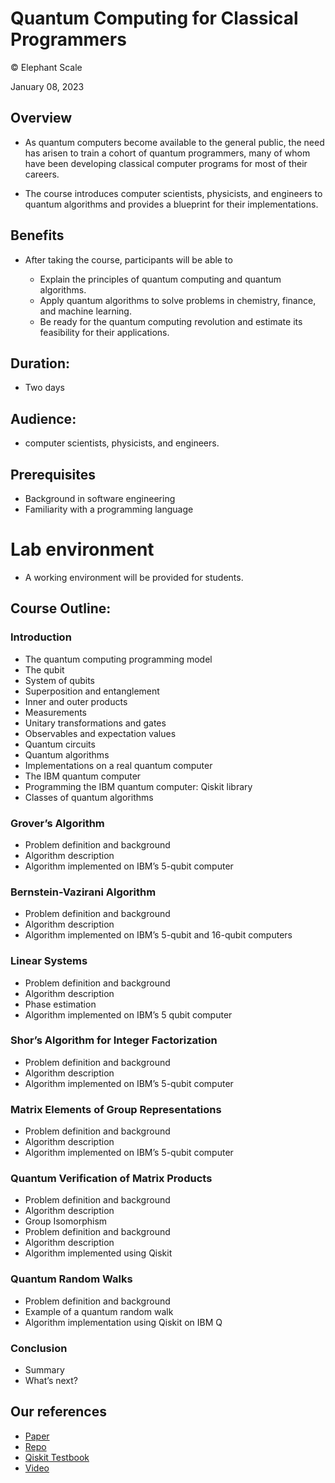 # Quantum Computing for Classical Programmers
© Elephant Scale

January 08, 2023

## Overview

* As quantum computers become available to the general public, the need has arisen to train a cohort of
  quantum programmers, many of whom have been developing classical computer programs for most of
  their careers.

* The course introduces computer scientists, physicists, and engineers to quantum
  algorithms and provides a blueprint for their implementations.

## Benefits

* After taking the course, participants will be able to

  - Explain the principles of quantum computing and quantum algorithms.
  - Apply quantum algorithms to solve problems in chemistry, finance, and machine learning.
  - Be ready for the quantum computing revolution and estimate its feasibility for their
    applications.

## Duration:

* Two days

## Audience:
* computer scientists, physicists, and engineers.

## Prerequisites

* Background in software engineering
* Familiarity with a programming language

# Lab environment

* A working environment will be provided for students.

## Course Outline:

### Introduction
* The quantum computing programming model
* The qubit
* System of qubits
* Superposition and entanglement
* Inner and outer products
* Measurements
* Unitary transformations and gates
* Observables and expectation values
* Quantum circuits
* Quantum algorithms
* Implementations on a real quantum computer
* The IBM quantum computer
* Programming the IBM quantum computer: Qiskit library
* Classes of quantum algorithms

###  Grover’s Algorithm

*   Problem definition and background
*   Algorithm description
*   Algorithm implemented on IBM’s 5-qubit computer

### Bernstein-Vazirani Algorithm

*   Problem definition and background
*   Algorithm description
*   Algorithm implemented on IBM’s 5-qubit and 16-qubit computers

### Linear Systems

*  Problem definition and background
*  Algorithm description
*  Phase estimation
*  Algorithm implemented on IBM’s 5 qubit computer

### Shor’s Algorithm for Integer Factorization

*  Problem definition and background
*  Algorithm description
*  Algorithm implemented on IBM’s 5-qubit computer

### Matrix Elements of Group Representations

*  Problem definition and background
*  Algorithm description
*  Algorithm implemented on IBM’s 5-qubit computer

### Quantum Verification of Matrix Products

*  Problem definition and background
*  Algorithm description
*  Group Isomorphism
*  Problem definition and background
*  Algorithm description
*  Algorithm implemented using Qiskit

###  Quantum Random Walks

*  Problem definition and background
*  Example of a quantum random walk
*  Algorithm implementation using Qiskit on IBM Q

### Conclusion

* Summary
* What’s next?


## Our references
* [Paper](https://arxiv.org/abs/1804.03719)
* [Repo](https://github.com/lanl/quantum_algorithms)
* [Qiskit Testbook](https://qiskit.org/textbook/preface.html)
* [Video](https://www.youtube.com/watch?v=NZD9APb7ZtY&t=2s)